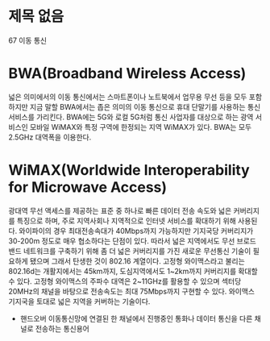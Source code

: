 # 제목 없음

67 이동 통신

# BWA(Broadband Wireless Access)

넓은 의미에서의 이동 통신에서는 스마트폰이나 노트북에서 업무용 무선 등을 모두 포함하지만 지금 말할 BWA에서는 좁은 의미의 이동 통신으로 휴대 단말기를 사용하는 통신 서비스를 가리킨다.
BWA에는 5G와 로컬 5G처럼 통신 사업자를 대상으로 하는 광역 서비스인 모바일 WiMAX와 특정 구역에 한정되는 지역 WiMAX가 있다. BWA는 모두 2.5GHz 대역폭을 이용한다.

# WiMAX(Worldwide Interoperability for Microwave Access)

광대역 무선 액세스를 제공하는 표준 중 하나로 빠른 데이터 전송 속도와 넓은 커버리지를 특징으로 하며, 주로 지역사회나 지역적으로 인터넷 서비스를 확대하기 위해 사용된다.
와이파이의 경우 최대전송속대가 40Mbps까지 가능하지만 기지국당 커버리지가 30-200m 정도로 매우 협소하다는 단점이 있다. 따라서 넓은 지역에서도 무선 브로드밴드 네트워크를 구축하기 위해 좀 더 넓은 커버리지를 가진 새로운 무선통신 기술이 필요하게 됐으며 그래서 탄생한 것이 802.16 계열이다. 고정형 와이맥스라고 불리는 802.16d는 개활지에서는 45km까지, 도심지역에서도 1~2km까지 커버리지를 확대할 수 있다. 고정형 와이맥스의 주파수 대역은 2~11GHz를 활용할 수 있으며 섹터당 20MHz의 채널을 바탕으로 전송속도는 최대 75Mbps까지 구현할 수 있다.
와이맥스 기지국을 토대로 넓은 지역을 커버하는 기술이다.

- 핸드오버
이동통신망에 연결된 한 채널에서 진행중인 통화나 데이터 통신을 다른 채널로 전송하는 통신용어